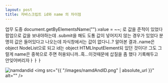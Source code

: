 ```yaml
---
layout: post
title: 자바스크립트 id와 name 의 차이점
---
```


업무 도중 document.getByElementsName("").value = ~~; 로 값을 준적이 있었다
팝업으로 값을 보내야하는데 .submit을 해도 도통 값이 넣어지지 않는 경우가 있었다 분명히 값은 들어있다고 나오는데
자식창에서는 값이 없다니..? 알아본 결과..name은 object NodeList으로 되고 id는 object HTMLInputElement되 있던 것이다!
그도 그럴게 name은 중복으로 주면 허용되니까..흑...이것때문에 삽질을 좀 했다 기록해두고 안잊어버리자ㅏㅏㅏ


![namdandid](https://user-images.githubusercontent.com/34826306/42425597-71387d0c-835a-11e8-9270-0547b08b3faf.PNG)
<span class="image left"><img src="{{ "/images/namdAndID.png" | absolute_url }}" alt="" /></span>
